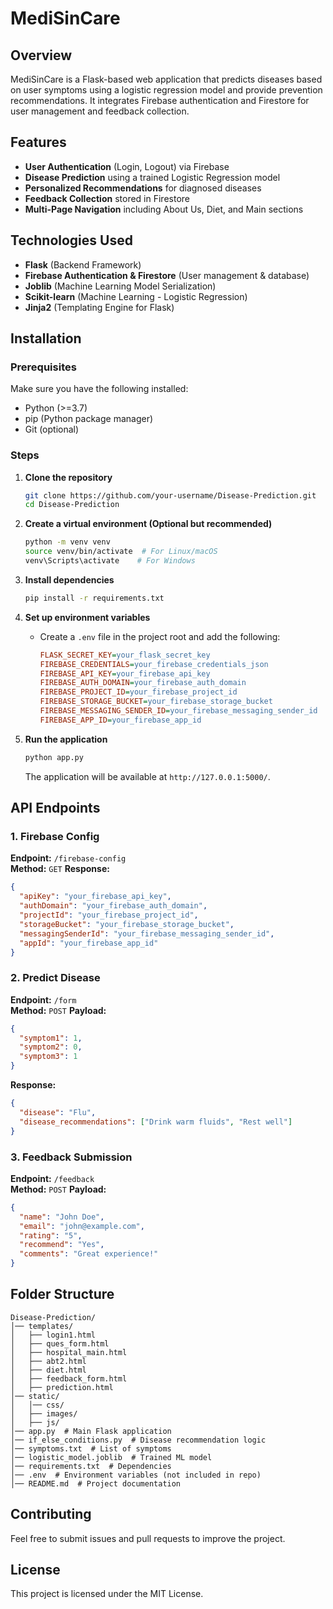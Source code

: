 # MediSinCare

## Overview
MediSinCare is a Flask-based web application that predicts diseases based on user symptoms using a logistic regression model and provide prevention recommendations. It integrates Firebase authentication and Firestore for user management and feedback collection.

## Features
- **User Authentication** (Login, Logout) via Firebase
- **Disease Prediction** using a trained Logistic Regression model
- **Personalized Recommendations** for diagnosed diseases
- **Feedback Collection** stored in Firestore
- **Multi-Page Navigation** including About Us, Diet, and Main sections

## Technologies Used
- **Flask** (Backend Framework)
- **Firebase Authentication & Firestore** (User management & database)
- **Joblib** (Machine Learning Model Serialization)
- **Scikit-learn** (Machine Learning - Logistic Regression)
- **Jinja2** (Templating Engine for Flask)

## Installation

### Prerequisites
Make sure you have the following installed:
- Python (>=3.7)
- pip (Python package manager)
- Git (optional)

### Steps
1. **Clone the repository**
   ```bash
   git clone https://github.com/your-username/Disease-Prediction.git
   cd Disease-Prediction
   ```

2. **Create a virtual environment (Optional but recommended)**
   ```bash
   python -m venv venv
   source venv/bin/activate  # For Linux/macOS
   venv\Scripts\activate    # For Windows
   ```

3. **Install dependencies**
   ```bash
   pip install -r requirements.txt
   ```

4. **Set up environment variables**
   - Create a `.env` file in the project root and add the following:
     ```ini
     FLASK_SECRET_KEY=your_flask_secret_key
     FIREBASE_CREDENTIALS=your_firebase_credentials_json
     FIREBASE_API_KEY=your_firebase_api_key
     FIREBASE_AUTH_DOMAIN=your_firebase_auth_domain
     FIREBASE_PROJECT_ID=your_firebase_project_id
     FIREBASE_STORAGE_BUCKET=your_firebase_storage_bucket
     FIREBASE_MESSAGING_SENDER_ID=your_firebase_messaging_sender_id
     FIREBASE_APP_ID=your_firebase_app_id
     ```

5. **Run the application**
   ```bash
   python app.py
   ```
   The application will be available at `http://127.0.0.1:5000/`.

## API Endpoints

### 1. Firebase Config
**Endpoint:** `/firebase-config`  
**Method:** `GET`
**Response:**
```json
{
  "apiKey": "your_firebase_api_key",
  "authDomain": "your_firebase_auth_domain",
  "projectId": "your_firebase_project_id",
  "storageBucket": "your_firebase_storage_bucket",
  "messagingSenderId": "your_firebase_messaging_sender_id",
  "appId": "your_firebase_app_id"
}
```

### 2. Predict Disease
**Endpoint:** `/form`  
**Method:** `POST`
**Payload:**
```json
{
  "symptom1": 1,
  "symptom2": 0,
  "symptom3": 1
}
```
**Response:**
```json
{
  "disease": "Flu",
  "disease_recommendations": ["Drink warm fluids", "Rest well"]
}
```

### 3. Feedback Submission
**Endpoint:** `/feedback`  
**Method:** `POST`
**Payload:**
```json
{
  "name": "John Doe",
  "email": "john@example.com",
  "rating": "5",
  "recommend": "Yes",
  "comments": "Great experience!"
}
```

## Folder Structure
```
Disease-Prediction/
│── templates/
│   ├── login1.html
│   ├── ques_form.html
│   ├── hospital_main.html
│   ├── abt2.html
│   ├── diet.html
│   ├── feedback_form.html
│   ├── prediction.html
│── static/
│   │── css/
│   ├── images/
│   ├── js/
│── app.py  # Main Flask application
│── if_else_conditions.py  # Disease recommendation logic
│── symptoms.txt  # List of symptoms
│── logistic_model.joblib  # Trained ML model
│── requirements.txt  # Dependencies
│── .env  # Environment variables (not included in repo)
│── README.md  # Project documentation
```

## Contributing
Feel free to submit issues and pull requests to improve the project.

## License
This project is licensed under the MIT License.

